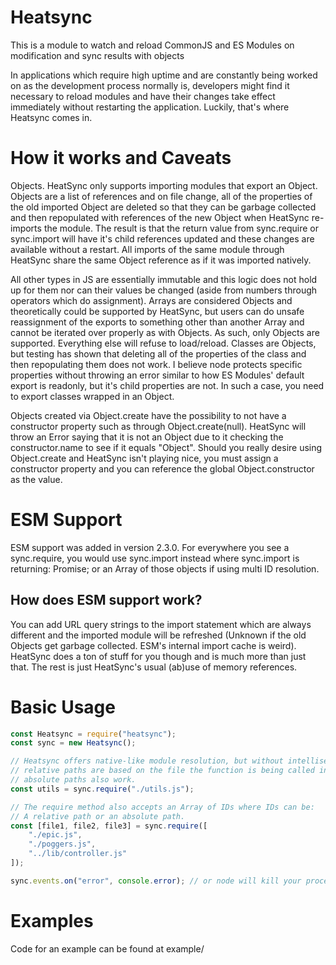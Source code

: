 # Heatsync
This is a module to watch and reload CommonJS and ES Modules on modification and sync results with objects

In applications which require high uptime and are constantly being worked on as the development process normally is, developers might find it necessary to reload modules and have their changes take effect immediately without restarting the application. Luckily, that's where Heatsync comes in.

# How it works and Caveats
Objects. HeatSync only supports importing modules that export an Object.
Objects are a list of references and on file change, all of the properties of the old imported Object are deleted so that they can be garbage collected and then repopulated with references of the new Object when HeatSync re-imports the module. The result is that the return value from sync.require or sync.import will have it's child references updated and these changes are available without a restart. All imports of the same module through HeatSync share the same Object reference as if it was imported natively.

All other types in JS are essentially immutable and this logic does not hold up for them nor can their values be changed (aside from numbers through operators which do assignment). Arrays are considered Objects and theoretically could be supported by HeatSync, but users can do unsafe reassignment of the exports to something other than another Array and cannot be iterated over properly as with Objects. As such, only Objects are supported. Everything else will refuse to load/reload. Classes are Objects, but testing has shown that deleting all of the properties of the class and then repopulating them does not work. I believe node protects specific properties without throwing an error similar to how ES Modules' default export is readonly, but it's child properties are not. In such a case, you need to export classes wrapped in an Object.

Objects created via Object.create have the possibility to not have a constructor property such as through Object.create(null). HeatSync will throw an Error saying that it is not an Object due to it checking the constructor.name to see if it equals "Object". Should you really desire using Object.create and HeatSync isn't playing nice, you must assign a constructor property and you can reference the global Object.constructor as the value.

# ESM Support
ESM support was added in version 2.3.0. For everywhere you see a sync.require, you would use sync.import instead where sync.import is returning:
Promise<any>; or an Array of those objects if using multi ID resolution.

## How does ESM support work?
You can add URL query strings to the import statement which are always different and the imported module will be refreshed (Unknown if the old Objects get garbage collected. ESM's internal import cache is weird). HeatSync does a ton of stuff for you though and is much more than just that. The rest is just HeatSync's usual (ab)use of memory references.

# Basic Usage
```js
const Heatsync = require("heatsync");
const sync = new Heatsync();

// Heatsync offers native-like module resolution, but without intellisense for fs struct like you may expect from global.require or global.import.
// relative paths are based on the file the function is being called in similar to global.require or global.import
// absolute paths also work.
const utils = sync.require("./utils.js");

// The require method also accepts an Array of IDs where IDs can be:
// A relative path or an absolute path.
const [file1, file2, file3] = sync.require([
	"./epic.js",
	"./poggers.js",
	"../lib/controller.js"
]);

sync.events.on("error", console.error); // or node will kill your process if there is a require error
```

# Examples
Code for an example can be found at example/
